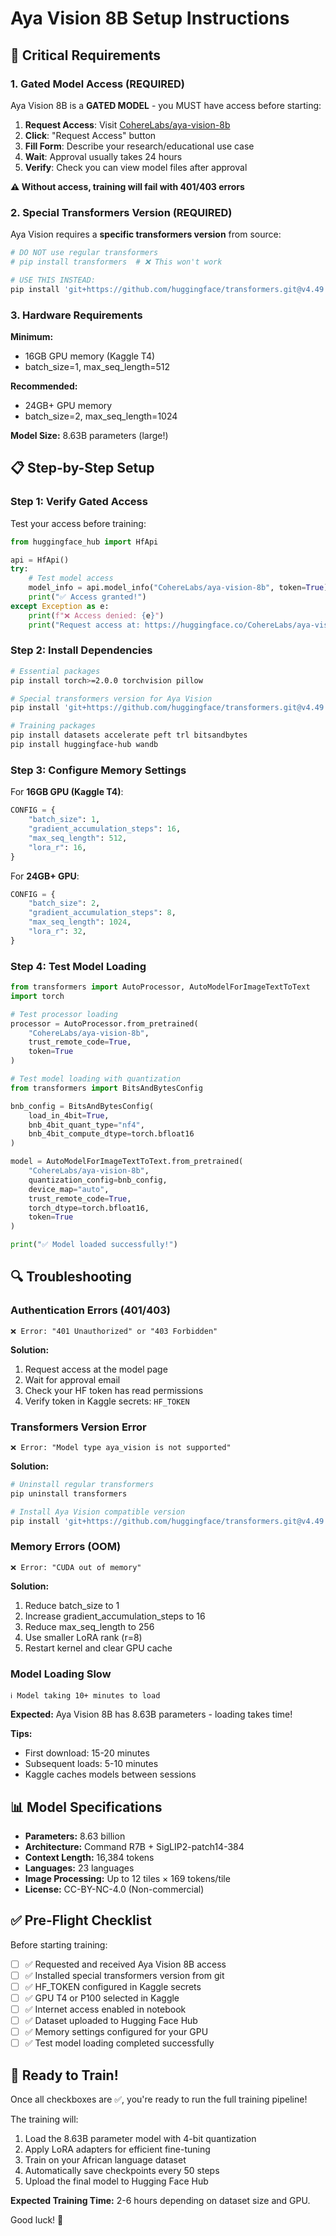 # Aya Vision 8B Setup Instructions

## 🚨 Critical Requirements

### 1. Gated Model Access (REQUIRED)

Aya Vision 8B is a **GATED MODEL** - you MUST have access before starting:

1. **Request Access**: Visit [CohereLabs/aya-vision-8b](https://huggingface.co/CohereLabs/aya-vision-8b)
2. **Click**: "Request Access" button
3. **Fill Form**: Describe your research/educational use case
4. **Wait**: Approval usually takes 24 hours
5. **Verify**: Check you can view model files after approval

**⚠️ Without access, training will fail with 401/403 errors**

### 2. Special Transformers Version (REQUIRED)

Aya Vision requires a **specific transformers version** from source:

```bash
# DO NOT use regular transformers
# pip install transformers  # ❌ This won't work

# USE THIS INSTEAD:
pip install 'git+https://github.com/huggingface/transformers.git@v4.49.0-AyaVision'
```

### 3. Hardware Requirements

**Minimum:**
- 16GB GPU memory (Kaggle T4)
- batch_size=1, max_seq_length=512

**Recommended:**
- 24GB+ GPU memory
- batch_size=2, max_seq_length=1024

**Model Size:** 8.63B parameters (large!)

## 📋 Step-by-Step Setup

### Step 1: Verify Gated Access

Test your access before training:

```python
from huggingface_hub import HfApi

api = HfApi()
try:
    # Test model access
    model_info = api.model_info("CohereLabs/aya-vision-8b", token=True)
    print("✅ Access granted!")
except Exception as e:
    print(f"❌ Access denied: {e}")
    print("Request access at: https://huggingface.co/CohereLabs/aya-vision-8b")
```

### Step 2: Install Dependencies

```bash
# Essential packages
pip install torch>=2.0.0 torchvision pillow

# Special transformers version for Aya Vision
pip install 'git+https://github.com/huggingface/transformers.git@v4.49.0-AyaVision'

# Training packages
pip install datasets accelerate peft trl bitsandbytes
pip install huggingface-hub wandb
```

### Step 3: Configure Memory Settings

For **16GB GPU (Kaggle T4)**:
```python
CONFIG = {
    "batch_size": 1,
    "gradient_accumulation_steps": 16,
    "max_seq_length": 512,
    "lora_r": 16,
}
```

For **24GB+ GPU**:
```python
CONFIG = {
    "batch_size": 2,
    "gradient_accumulation_steps": 8,
    "max_seq_length": 1024,
    "lora_r": 32,
}
```

### Step 4: Test Model Loading

```python
from transformers import AutoProcessor, AutoModelForImageTextToText
import torch

# Test processor loading
processor = AutoProcessor.from_pretrained(
    "CohereLabs/aya-vision-8b",
    trust_remote_code=True,
    token=True
)

# Test model loading with quantization
from transformers import BitsAndBytesConfig

bnb_config = BitsAndBytesConfig(
    load_in_4bit=True,
    bnb_4bit_quant_type="nf4",
    bnb_4bit_compute_dtype=torch.bfloat16
)

model = AutoModelForImageTextToText.from_pretrained(
    "CohereLabs/aya-vision-8b",
    quantization_config=bnb_config,
    device_map="auto",
    trust_remote_code=True,
    torch_dtype=torch.bfloat16,
    token=True
)

print("✅ Model loaded successfully!")
```

## 🔍 Troubleshooting

### Authentication Errors (401/403)

```
❌ Error: "401 Unauthorized" or "403 Forbidden"
```

**Solution:**
1. Request access at the model page
2. Wait for approval email
3. Check your HF token has read permissions
4. Verify token in Kaggle secrets: `HF_TOKEN`

### Transformers Version Error

```
❌ Error: "Model type aya_vision is not supported"
```

**Solution:**
```bash
# Uninstall regular transformers
pip uninstall transformers

# Install Aya Vision compatible version
pip install 'git+https://github.com/huggingface/transformers.git@v4.49.0-AyaVision'
```

### Memory Errors (OOM)

```
❌ Error: "CUDA out of memory"
```

**Solution:**
1. Reduce batch_size to 1
2. Increase gradient_accumulation_steps to 16
3. Reduce max_seq_length to 256
4. Use smaller LoRA rank (r=8)
5. Restart kernel and clear GPU cache

### Model Loading Slow

```
ℹ️ Model taking 10+ minutes to load
```

**Expected:** Aya Vision 8B has 8.63B parameters - loading takes time!

**Tips:**
- First download: 15-20 minutes
- Subsequent loads: 5-10 minutes
- Kaggle caches models between sessions

## 📊 Model Specifications

- **Parameters:** 8.63 billion
- **Architecture:** Command R7B + SigLIP2-patch14-384
- **Context Length:** 16,384 tokens
- **Languages:** 23 languages
- **Image Processing:** Up to 12 tiles × 169 tokens/tile
- **License:** CC-BY-NC-4.0 (Non-commercial)

## ✅ Pre-Flight Checklist

Before starting training:

- [ ] ✅ Requested and received Aya Vision 8B access
- [ ] ✅ Installed special transformers version from git
- [ ] ✅ HF_TOKEN configured in Kaggle secrets
- [ ] ✅ GPU T4 or P100 selected in Kaggle
- [ ] ✅ Internet access enabled in notebook
- [ ] ✅ Dataset uploaded to Hugging Face Hub
- [ ] ✅ Memory settings configured for your GPU
- [ ] ✅ Test model loading completed successfully

## 🚀 Ready to Train!

Once all checkboxes are ✅, you're ready to run the full training pipeline!

The training will:
1. Load the 8.63B parameter model with 4-bit quantization
2. Apply LoRA adapters for efficient fine-tuning
3. Train on your African language dataset
4. Automatically save checkpoints every 50 steps
5. Upload the final model to Hugging Face Hub

**Expected Training Time:** 2-6 hours depending on dataset size and GPU.

Good luck! 🎯